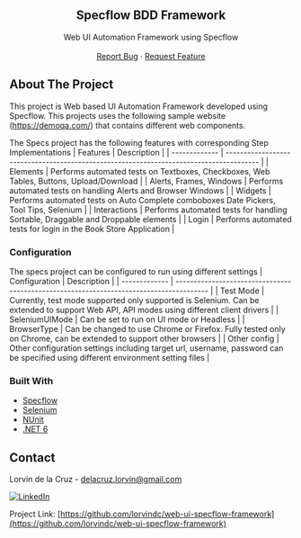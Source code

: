 <!-- PROJECT TITLE -->
<br />
<p align="center">
  <h2 align="center">Specflow BDD Framework</h2>

  <p align="center">
    Web UI Automation Framework using Specflow
    <br />
    <br />
    <a href="https://github.com/lorvindc/web-ui-specflow-framework/issues">Report Bug</a>
    ·
    <a href="https://github.com/lorvindc/web-ui-specflow-framework/issues">Request Feature</a>
  </p>
</p>

<!-- ABOUT THE PROJECT -->
## About The Project

This project is Web based UI Automation Framework developed using Specflow.
This projects uses the following sample website (https://demoqa.com/) that contains different web components.

The Specs project has the following features with corresponding Step Implementations
| Features                | Description                                                                             |
| -------------           | --------------------------------------------------------------------------------------- |
| Elements                | Performs automated tests on Textboxes, Checkboxes, Web Tables, Buttons, Upload/Download |
| Alerts, Frames, Windows | Performs automated tests on handling Alerts and Browser Windows                         |
| Widgets                 | Performs automated tests on Auto Complete comboboxes Date Pickers, Tool Tips, Selenium  |
| Interactions            | Performs automated tests for handling Sortable, Draggable and Droppable elements        |
| Login                   | Performs automated tests for login in the Book Store Application                        |

### Configuration

The specs project can be configured to run using different settings
| Configuration           | Description                                                                             |
| -------------           | --------------------------------------------------------------------------------------- |
| Test Mode               | Currently, test mode supported only supported is Selenium. Can be extended to support Web API, API modes using different client drivers |
| SeleniumUIMode          | Can be set to run on UI mode or Headless                                                |
| BrowserType             | Can be changed to use Chrome or Firefox. Fully tested only on Chrome, can be extended to support other browsers |
| Other config            | Other configuration settings including target url, username, password can be specified using different environment setting files        |

### Built With

* [Specflow](https://specflow.org/)
* [Selenium](https://www.selenium.dev/)
* [NUnit](https://nunit.org/)
* [.NET 6](https://dotnet.microsoft.com/en-us/download/dotnet/6.0/)

<!-- CONTACT -->
## Contact

Lorvin de la Cruz - delacruz.lorvin@gmail.com

[![LinkedIn][linkedin-shield]][linkedin-url]

Project Link: [https://github.com/lorvindc/web-ui-specflow-framework](https://github.com/lorvindc/web-ui-specflow-framework)

<!-- MARKDOWN LINKS & IMAGES -->
<!-- https://www.markdownguide.org/basic-syntax/#reference-style-links -->
[issues-shield]: https://img.shields.io/github/issues/lorvindc/repo.svg?style=for-the-badge
[issues-url]: https://github.com/lorvindc/web-ui-specflow-framework/issues
[linkedin-shield]: https://img.shields.io/badge/-LinkedIn-black.svg?style=for-the-badge&logo=linkedin&colorB=555
[linkedin-url]: https://www.linkedin.com/in/lorvin-de-la-cruz-899080a6/
